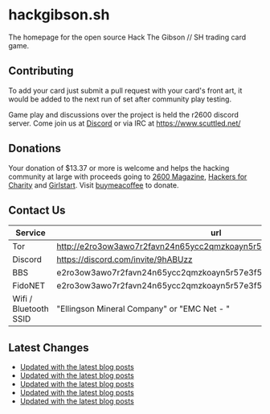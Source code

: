 # hackgibson.sh
The homepage for the open source Hack The Gibson // SH trading card game.


## Contributing

To add your card just submit a pull request with your card's front art, it would be added to the next run of set after community play testing.

Game play and discussions over the project is held the r2600 discord server. Come join us at [Discord](https://discord.com/invite/9hABUzz) or via IRC at https://www.scuttled.net/


## Donations

Your donation of $13.37 or more is welcome and helps the hacking community at large with proceeds going to [2600 Magazine](https://2600.com/), [Hackers for Charity](https://hackersforcharity.org) and [Girlstart](https://girlstart.org).  Visit [buymeacoffee](https://www.buymeacoffee.com/hackgibson.sh) to donate.


## Contact Us

Service | url
-|-
Tor | http://e2ro3ow3awo7r2favn24n65ycc2qmzkoayn5r57e3f56nvjwdcgg32ad.onion
Discord | https://discord.com/invite/9hABUzz
BBS | e2ro3ow3awo7r2favn24n65ycc2qmzkoayn5r57e3f56nvjwdcgg32ad.onion:23
FidoNET | e2ro3ow3awo7r2favn24n65ycc2qmzkoayn5r57e3f56nvjwdcgg32ad.onion:24554
Wifi / Bluetooth SSID | "Ellingson Mineral Company" or "EMC Net - <fidonet address>"

## Latest Changes
<!-- BLOG-POST-LIST:START -->
- [Updated with the latest blog posts](https://github.com/DFW2600/hackgibson.sh/commit/76ccd613b7fb9477c44eaf2ba36845583f350d1f)
- [Updated with the latest blog posts](https://github.com/DFW2600/hackgibson.sh/commit/c0470e1864875d9e6477f667596129269dd45b2e)
- [Updated with the latest blog posts](https://github.com/DFW2600/hackgibson.sh/commit/e1e3a8705e747ac8f0ac2edd9d8181c71eed9267)
- [Updated with the latest blog posts](https://github.com/DFW2600/hackgibson.sh/commit/45dd0323268199e5bd28472d8ea885399ddad6a7)
- [Updated with the latest blog posts](https://github.com/DFW2600/hackgibson.sh/commit/721dca060f082eb1d59ff732c82a6d29b4e0e7cb)
<!-- BLOG-POST-LIST:END -->
